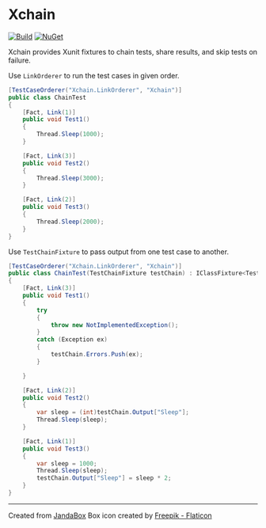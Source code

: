 # Xchain

[![Build](https://github.com/Jandini/Xchain/actions/workflows/build.yml/badge.svg)](https://github.com/Jandini/Xchain/actions/workflows/build.yml)
[![NuGet](https://github.com/Jandini/Xchain/actions/workflows/nuget.yml/badge.svg)](https://github.com/Jandini/Xchain/actions/workflows/nuget.yml)

Xchain provides Xunit fixtures to chain tests, share results, and skip tests on failure.


Use `LinkOrderer` to run the test cases in given order. 

```c#
[TestCaseOrderer("Xchain.LinkOrderer", "Xchain")]
public class ChainTest
{
    [Fact, Link(1)]
    public void Test1()
    {
        Thread.Sleep(1000);
    }

    [Fact, Link(3)]
    public void Test2()
    {
        Thread.Sleep(3000);
    }

    [Fact, Link(2)]
    public void Test3()
    {
        Thread.Sleep(2000);
    }
}
```


Use `TestChainFixture` to pass output from one test case to another.

```c#
[TestCaseOrderer("Xchain.LinkOrderer", "Xchain")]
public class ChainTest(TestChainFixture testChain) : IClassFixture<TestChainFixture>
{
    [Fact, Link(3)]
    public void Test1()
    {
        try
        {
            throw new NotImplementedException();
        }
        catch (Exception ex)        
        {
            testChain.Errors.Push(ex);
        }

    }

    [Fact, Link(2)]
    public void Test2()
    {
        var sleep = (int)testChain.Output["Sleep"];
        Thread.Sleep(sleep);
    }

    [Fact, Link(1)]
    public void Test3()
    {
        var sleep = 1000;
        Thread.Sleep(sleep);
        testChain.Output["Sleep"] = sleep * 2;
    }
}
```

---
Created from [JandaBox](https://github.com/Jandini/JandaBox)
Box icon created by [Freepik - Flaticon](https://www.flaticon.com/free-icons/box)
